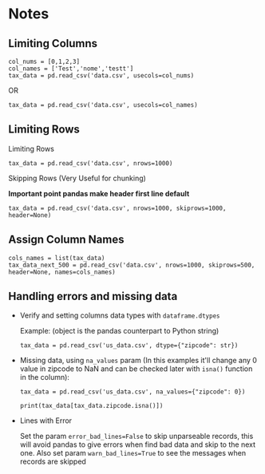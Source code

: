 # Notes

## Limiting Columns

```
col_nums = [0,1,2,3]
col_names = ['Test','nome','testt']
tax_data = pd.read_csv('data.csv', usecols=col_nums)
```
OR
```
tax_data = pd.read_csv('data.csv', usecols=col_names)
```
## Limiting Rows

Limiting Rows
```
tax_data = pd.read_csv('data.csv', nrows=1000)
```
Skipping Rows (Very Useful for chunking)

**Important point pandas make header first line default**
```
tax_data = pd.read_csv('data.csv', nrows=1000, skiprows=1000, header=None)
```
## Assign Column Names

```
cols_names = list(tax_data)
tax_data_next_500 = pd.read_csv('data.csv', nrows=1000, skiprows=500, header=None, names=cols_names)
```

## Handling errors and missing data


* Verify and setting columns data types with `dataframe.dtypes`

  Example: (object is the pandas counterpart to Python string)
  ```
  tax_data = pd.read_csv('us_data.csv', dtype={"zipcode": str})
  ```

* Missing data, using `na_values` param (In this examples it'll change any 0 value in zipcode to NaN and can be checked later with `isna()` function in the column):
  ```
  tax_data = pd.read_csv('us_data.csv', na_values={"zipcode": 0})
  
  print(tax_data[tax_data.zipcode.isna()])
  ```

* Lines with Error

  Set the param `error_bad_lines=False` to skip unparseable records, this will avoid pandas to give errors when find bad data and skip to the next one.
  Also set param `warn_bad_lines=True` to see the messages when records are skipped
